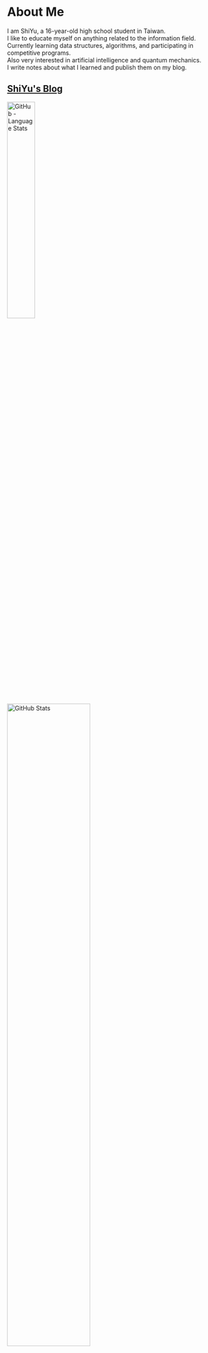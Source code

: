 # About Me
I am ShiYu, a 16-year-old high school student in Taiwan.\
I like to educate myself on anything related to the information field.\
Currently learning data structures, algorithms, and participating in competitive programs.\
Also very interested in artificial intelligence and quantum mechanics.\
I write notes about what I learned and publish them on my blog.

## [ShiYu's Blog](https://shiyu0318.github.io/)

<p>
    <img width="36%" src="https://github-readme-stats.vercel.app/api/top-langs/?username=SHIYU0318&bg_color=90,DAFFEF,FCFFFD" alt="GitHub - Language Stats">
    &nbsp;&nbsp;
    <img width="62%" src="https://github-readme-stats.vercel.app/api?username=SHIYU0318&count_private=true&show_icons=true&bg_color=90,DAFFEF,FCFFFD" alt="GitHub Stats">
</p>

[![GitHub Streak](https://streak-stats.demolab.com?user=SHIYU0318&theme=dark)](https://git.io/streak-stats)\

[![trophy](https://github-profile-trophy.vercel.app/?username=SHIYU0318&theme=onedark)](https://github.com/ryo-ma/github-profile-trophy)
